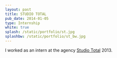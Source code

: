 ```yaml
---
layout: past
title: STUDIO TOTAL
pub_date: 2014-01-05
type: Internship
white: true
splash: /static/portfolio/st.jpg
splashbw: /static/portfolio/st_bw.jpg
---
```


I worked as an intern at the agency [Studio Total](http://en.wikipedia.org/wiki/Studio_Total) 2013.
